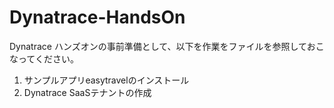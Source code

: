 # Dynatrace-HandsOn
Dynatrace ハンズオンの事前準備として、以下を作業をファイルを参照しておこなってください。
1. サンプルアプリeasytravelのインストール
2. Dynatrace SaaSテナントの作成
